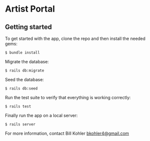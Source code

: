 # Artist Portal

## Getting started

To get started with the app, clone the repo and then install the needed gems:

```
$ bundle install
```

Migrate the database:

```
$ rails db:migrate
```

Seed the database:

```
$ rails db:seed
```

Run the test suite to verify that everything is working correctly:

```
$ rails test
```

Finally run the app on a local server:

```
$ rails server
```

For more information, contact Bill Kohler bkohler4@gmail.com
